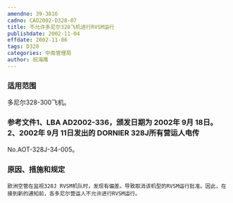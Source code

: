 ```yaml
---
amendno: 39-3816  
cadno: CAD2002-D328-07  
title: 不允许多尼尔328飞机进行RVSM运行  
publishdate: 2002-11-04  
effdate: 2002-11-06  
tags: D328  
categories: 中南管理局  
author: 祝海鹰  
---
```

  
### 适用范围  
多尼尔328-300飞机。  
  
<!--more-->  
### 参考文件1、LBA AD2002-336，颁发日期为 2002年 9月 18日。 2、2002年 9月 11日发出的 DORNIER 328J所有营运人电传  
No.AOT-328J-34-005。  
  
### 原因、措施和规定  
    欧洲空管在监视328J RVSM机队时，发现有偏差。导致取消该机型的RVSM运行批准。因此，在接到新的通知前，各多尼尔营运人不允许进行RVSM运行。  
